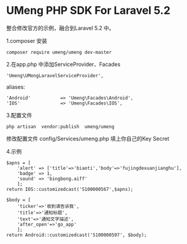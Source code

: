 # UMeng PHP SDK For Laravel 5.2

整合修改官方的示例，融合到Laravel 5.2 中。

1.composer 安装

    composer require umeng/umeng dev-master

2.在app.php 中添加ServiceProvider、Facades

    'Umeng\UMengLaravelServiceProvider',
aliases:

    'Android'           => 'Umeng\Facades\Android',
    'IOS'               => 'Umeng\Facades\IOS',

3.配置文件

    php artisan  vendor:publish  umeng/umeng
 
 修改配置文件 config/Services/umeng.php 填上你自己的Key Secret
 
4.示例

    $apns = [
        'alert' => ['title'=>'biaoti','body'=>'fujingdexuanjianghu'], 
        'badge' => 1, 
        'sound' => 'bingbong.aiff'
        ];
    return IOS::customizedcast('S100000567',$apns);
    
    $body = [
        'ticker'=>'收到请告诉我',
        'title'=>'通知标题',
        'text'=>'通知文字描述',
        'after_open'=>'go_app'
        ];
    return Android::customizedcast('S100000597', $body);
 
 
